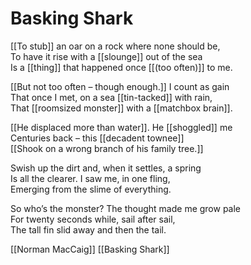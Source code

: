 # Basking Shark
[[To stub]] an oar on a rock where none should be,  
To have it rise with a [[slounge]] out of the sea  
Is a [[thing]] that happened once [[(too often)]] to me.

[[But not too often – though enough.]] I count as gain  
That once I met, on a sea [[tin-tacked]] with rain,  
That [[roomsized monster]] with a [[matchbox brain]].

[[He displaced more than water]]. He [[shoggled]] me  
Centuries back – this [[decadent townee]]  
[[Shook on a wrong branch of his family tree.]]

Swish up the dirt and, when it settles, a spring  
Is all the clearer. I saw me, in one fling,  
Emerging from the slime of everything.

So who’s the monster? The thought made me grow pale  
For twenty seconds while, sail after sail,  
The tall fin slid away and then the tail.

[[Norman MacCaig]] [[Basking Shark]]
